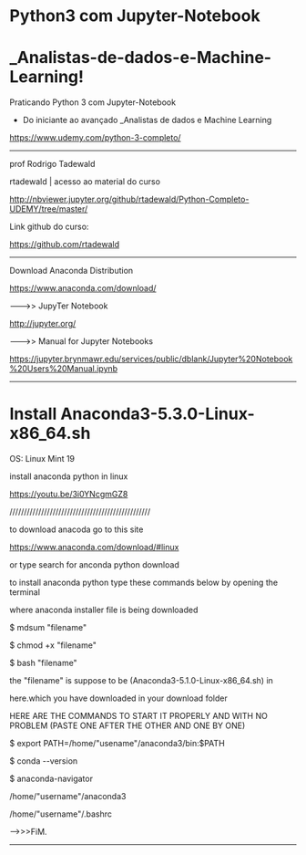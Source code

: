 

# Python3 com Jupyter-Notebook 
# _Analistas-de-dados-e-Machine-Learning!

Praticando Python 3 com Jupyter-Notebook 

- Do iniciante ao avançado _Analistas de dados e Machine Learning

https://www.udemy.com/python-3-completo/
_________________________________________________________________________________________________________

prof Rodrigo Tadewald

rtadewald | acesso ao material do curso

http://nbviewer.jupyter.org/github/rtadewald/Python-Completo-UDEMY/tree/master/

Link github do curso:

https://github.com/rtadewald
___________________________________________________________________________________


Download Anaconda Distribution

https://www.anaconda.com/download/

--->> JupyTer Notebook

http://jupyter.org/

--->> Manual for Jupyter Notebooks

https://jupyter.brynmawr.edu/services/public/dblank/Jupyter%20Notebook%20Users%20Manual.ipynb
_________________________________________________________________________________________________________


# Install Anaconda3-5.3.0-Linux-x86_64.sh

OS: Linux Mint 19 

install anaconda python in linux

https://youtu.be/3i0YNcgmGZ8

/////////////////////////////////////////////////

to download anacoda go to this site 

https://www.anaconda.com/download/#linux


 or  type search for anconda python download

to install anaconda python type these commands below by opening the terminal 

where anaconda installer file is being downloaded


$  mdsum "filename"    

$  chmod +x "filename"

$  bash "filename"


the "filename" is suppose to be (Anaconda3-5.1.0-Linux-x86_64.sh)   in

 here.which you have downloaded in your download folder


HERE ARE THE COMMANDS TO START IT PROPERLY AND WITH NO PROBLEM (PASTE ONE AFTER THE OTHER AND ONE BY ONE) 


$ export PATH=/home/"usename"/anaconda3/bin:$PATH 

$ conda --version

$  anaconda-navigator


/home/"username"/anaconda3

 /home/"username"/.bashrc

-->>>FiM.
_________________________________________________________________________________________________________

